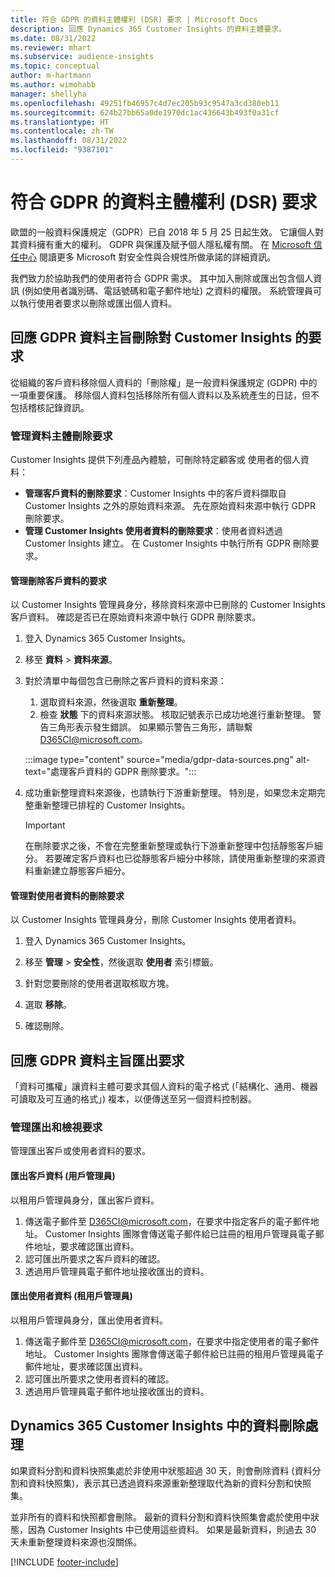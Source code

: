 ```yaml
---
title: 符合 GDPR 的資料主體權利 (DSR) 要求 | Microsoft Docs
description: 回應 Dynamics 365 Customer Insights 的資料主體要求。
ms.date: 08/31/2022
ms.reviewer: mhart
ms.subservice: audience-insights
ms.topic: conceptual
author: m-hartmann
ms.author: wimohabb
manager: shellyha
ms.openlocfilehash: 49251fb46957c4d7ec205b93c9547a3cd380eb11
ms.sourcegitcommit: 624b27bb65a0de1970dc1ac436643b493f0a31cf
ms.translationtype: HT
ms.contentlocale: zh-TW
ms.lasthandoff: 08/31/2022
ms.locfileid: "9387101"
---
```

# <a name="data-subject-rights-dsr-requests-under-gdpr"></a>符合 GDPR 的資料主體權利 (DSR) 要求

歐盟的一般資料保護規定（GDPR）已自 2018 年 5 月 25 日起生效。 它讓個人對其資料擁有重大的權利。 GDPR 與保護及賦予個人隱私權有關。 在 [Microsoft 信任中心](https://www.microsoft.com/trust-center) 閱讀更多 Microsoft 對安全性與合規性所做承諾的詳細資訊。

我們致力於協助我們的使用者符合 GDPR 需求。 其中加入刪除或匯出包含個人資訊 (例如使用者識別碼、電話號碼和電子郵件地址) 之資料的權限。 系統管理員可以執行使用者要求以刪除或匯出個人資料。

## <a name="responding-to-gdpr-data-subject-delete-requests-for-customer-insights"></a>回應 GDPR 資料主旨刪除對 Customer Insights 的要求

從組織的客戶資料移除個人資料的「刪除權」是一般資料保護規定 (GDPR) 中的一項重要保護。 移除個人資料包括移除所有個人資料以及系統產生的日誌，但不包括稽核記錄資訊。

### <a name="manage-data-subject-delete-requests"></a>管理資料主體刪除要求

Customer Insights 提供下列產品內體驗，可刪除特定顧客或 使用者的個人資料：

- **管理客戶資料的刪除要求**：Customer Insights 中的客戶資料擷取自 Customer Insights 之外的原始資料來源。 先在原始資料來源中執行 GDPR 刪除要求。
- **管理 Customer Insights 使用者資料的刪除要求**：使用者資料透過 Customer Insights 建立。 在 Customer Insights 中執行所有 GDPR 刪除要求。

#### <a name="manage-requests-to-delete-customer-data"></a>管理刪除客戶資料的要求

以 Customer Insights 管理員身分，移除資料來源中已刪除的 Customer Insights 客戶資料。 確認是否已在原始資料來源中執行 GDPR 刪除要求。

1. 登入 Dynamics 365 Customer Insights。

1. 移至 **資料** > **資料來源**。

1. 對於清單中每個包含已刪除之客戶資料的資料來源：
   1. 選取資料來源，然後選取 **重新整理**。
   1. 檢查 **狀態** 下的資料來源狀態。 核取記號表示已成功地進行重新整理。 警告三角形表示發生錯誤。 如果顯示警告三角形，請聯繫 D365CI@microsoft.com。

   :::image type="content" source="media/gdpr-data-sources.png" alt-text="處理客戶資料的 GDPR 刪除要求。":::

1. 成功重新整理資料來源後，也請執行下游重新整理。 特別是，如果您未定期完整重新整理已排程的 Customer Insights。

   > [!IMPORTANT]
   > 在刪除要求之後，不會在完整重新整理或執行下游重新整理中包括靜態客戶細分。 若要確定客戶資料也已從靜態客戶細分中移除，請使用重新整理的來源資料重新建立靜態客戶細分。

#### <a name="manage-delete-requests-for-user-data"></a>管理對使用者資料的刪除要求

以 Customer Insights 管理員身分，刪除 Customer Insights 使用者資料。

1. 登入 Dynamics 365 Customer Insights。

1. 移至 **管理** > **安全性**，然後選取 **使用者** 索引標籤。

1. 針對您要刪除的使用者選取核取方塊。

1. 選取 **移除**。

1. 確認刪除。

## <a name="responding-to-gdpr-data-subject-export-requests"></a>回應 GDPR 資料主旨匯出要求

「資料可攜權」讓資料主體可要求其個人資料的電子格式 (「結構化、通用、機器可讀取及可互通的格式」) 複本，以便傳送至另一個資料控制器。

### <a name="manage-export-and-view-requests"></a>管理匯出和檢視要求

管理匯出客戶或使用者資料的要求。

#### <a name="export-customer-data-tenant-admin"></a>匯出客戶資料 (用戶管理員)

以租用戶管理員身分，匯出客戶資料。

1. 傳送電子郵件至 D365CI@microsoft.com，在要求中指定客戶的電子郵件地址。 Customer Insights 團隊會傳送電子郵件給已註冊的租用戶管理員電子郵件地址，要求確認匯出資料。
2. 認可匯出所要求之客戶資料的確認。
3. 透過用戶管理員電子郵件地址接收匯出的資料。

#### <a name="export-user-data-tenant-admin"></a>匯出使用者資料 (租用戶管理員)

以租用戶管理員身分，匯出使用者資料。

1. 傳送電子郵件至 D365CI@microsoft.com，在要求中指定使用者的電子郵件地址。 Customer Insights 團隊會傳送電子郵件給已註冊的租用戶管理員電子郵件地址，要求確認匯出資料。
1. 認可匯出所要求之使用者資料的確認。
1. 透過用戶管理員電子郵件地址接收匯出的資料。

## <a name="data-deletion-handling-in-dynamics-365-customer-insights"></a>Dynamics 365 Customer Insights 中的資料刪除處理

如果資料分割和資料快照集處於非使用中狀態超過 30 天，則會刪除資料 (資料分割和資料快照集)，表示其已透過資料來源重新整理取代為新的資料分割和快照集。

並非所有的資料和快照都會刪除。 最新的資料分割和資料快照集會處於使用中狀態，因為 Customer Insights 中已使用這些資料。 如果是最新資料，則過去 30 天未重新整理資料來源也沒關係。

[!INCLUDE [footer-include](includes/footer-banner.md)]
